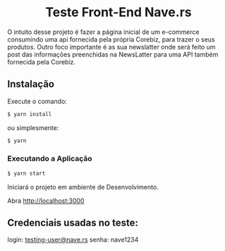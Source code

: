 <h1 align="center">Teste Front-End Nave.rs</h1>

O intuito desse projeto é fazer a página inicial de um e-commerce consumindo uma api fornecida
pela própria Corebiz, para trazer o seus produtos. Outro foco importante é as sua newslatter
onde será feito um post das informações preenchidas na NewsLatter para uma API também fornecida
pela Corebiz.

## Instalação

Execute o comando:
```bash
$ yarn install
```
ou simplesmente:
```bash
$ yarn
```

### Executando a Aplicação

```bash
$ yarn start
```

Iniciará o projeto em ambiente de Desenvolvimento.

Abra [http://localhost:3000](http://localhost:3000)

## Credenciais usadas no teste:
login: testing-user@nave.rs
senha: nave1234